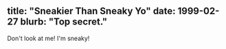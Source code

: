 title: "Sneakier Than Sneaky Yo"
date: 1999-02-27
blurb: "Top secret."
---

Don't look at me! I'm sneaky!